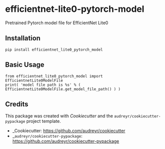 # efficientnet-lite0-pytorch-model

Pretrained Pytorch model file for EfficientNet Lite0

## Installation

```
pip install efficientnet_lite0_pytorch_model
```


## Basic Usage

```
from efficientnet_lite0_pytorch_model import EfficientnetLite0ModelFile
print( 'model file path is %s' % ( EfficientnetLite0ModelFile.get_model_file_path() ) )
```

## Credits

This package was created with _Cookiecutter_ and the `audreyr/cookiecutter-pypackage` project template.

- _Cookiecutter: https://github.com/audreyr/cookiecutter
- _`audreyr/cookiecutter-pypackage`: https://github.com/audreyr/cookiecutter-pypackage
